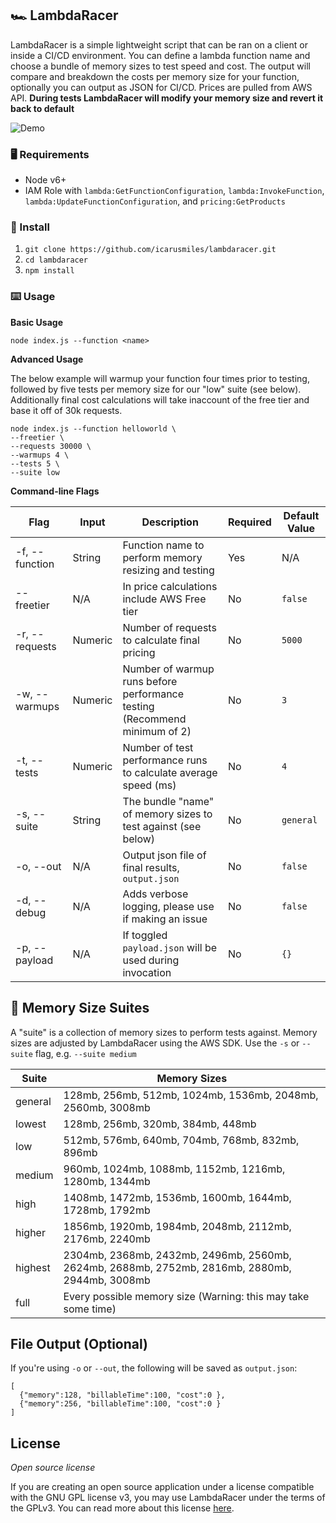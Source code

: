 ## 🏎️ LambdaRacer
LambdaRacer is a simple lightweight script that can be ran on a client or inside a CI/CD environment. You can define a lambda function name and choose a bundle of memory sizes to test speed and cost. The output will compare and breakdown the costs per memory size for your function, optionally you can output as JSON for CI/CD. Prices are pulled from AWS API. **During tests LambdaRacer will modify your memory size and revert it back to default**

![Demo](https://raw.githubusercontent.com/icarusmiles/lambdaracer/master/demo/render.gif)






### 🖥️ Requirements
* Node v6+
* IAM Role with `lambda:GetFunctionConfiguration`, `lambda:InvokeFunction`, `lambda:UpdateFunctionConfiguration`, and `pricing:GetProducts`

### 📜 Install
1. `git clone https://github.com/icarusmiles/lambdaracer.git`
2. `cd lambdaracer`
3. `npm install`

### ⌨️ Usage

**Basic Usage**
```
node index.js --function <name>
```

**Advanced Usage**

The below example will warmup your function four times prior to testing, followed by five tests per memory size for our "low" suite (see below). Additionally final cost calculations will take inaccount of the free tier and base it off of 30k requests.
```
node index.js --function helloworld \
--freetier \
--requests 30000 \
--warmups 4 \
--tests 5 \
--suite low
```

**Command-line Flags**

| Flag            | Input | Description                                                                     | Required | Default Value
| --------------- | --------------- | ------------------------------------------------------------------------------- | -------- | ------------ |
| -f, --function  | String | Function name to perform memory resizing and testing                   | Yes                                                    | N/A |
| --freetier      | N/A | In price calculations include AWS Free tier                                     | No | `false` |
| -r, --requests  | Numeric |Number of requests to calculate final pricing                                    | No  | `5000`  |
| -w, --warmups   | Numeric | Number of warmup runs before performance testing (Recommend minimum of 2)        | No  | `3`  |
| -t, --tests     | Numeric | Number of test performance runs to calculate average speed (ms)                  | No  | `4`  |
| -s, --suite     | String | The bundle "name" of memory sizes to test against (see below)                               | No | `general`  |
| -o, --out       | N/A | Output json file of final results, `output.json`                                 | No  | `false`  |
| -d, --debug     | N/A | Adds verbose logging, please use if making an issue                              | No | `false` |
| -p, --payload   | N/A | If toggled `payload.json` will be used during invocation    | No   | `{}`   |


## 🐏 Memory Size Suites

A "suite" is a collection of memory sizes to perform tests against. Memory sizes are adjusted by LambdaRacer using the AWS SDK. Use the `-s` or `--suite` flag, e.g. `--suite medium`

| Suite            | Memory Sizes |
| --------------- | --------------- |
| general  | 128mb, 256mb, 512mb, 1024mb, 1536mb, 2048mb, 2560mb, 3008mb |
| lowest      | 128mb, 256mb, 320mb, 384mb, 448mb |
| low  | 512mb, 576mb, 640mb, 704mb, 768mb, 832mb, 896mb  |
| medium   | 960mb, 1024mb, 1088mb, 1152mb, 1216mb, 1280mb, 1344mb  |
| high     | 1408mb, 1472mb, 1536mb, 1600mb, 1644mb, 1728mb, 1792mb  |
| higher    | 1856mb, 1920mb, 1984mb, 2048mb, 2112mb, 2176mb, 2240mb  |
| highest       | 2304mb, 2368mb, 2432mb, 2496mb, 2560mb, 2624mb, 2688mb, 2752mb, 2816mb, 2880mb, 2944mb, 3008mb  |
| full    | Every possible memory size (Warning: this may take some time) |


## File Output (Optional)
If you're using `-o` or `--out`, the following will be saved as `output.json`:
```
[
  {"memory":128, "billableTime":100, "cost":0 },
  {"memory":256, "billableTime":100, "cost":0 }
]
```

## License

*Open source license*

If you are creating an open source application under a license compatible with the GNU GPL license v3, you may use LambdaRacer under the terms of the GPLv3. You can read more about this license [here](https://www.gnu.org/licenses/quick-guide-gplv3.en.html).
